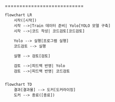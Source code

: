 ===========================
```mermaid
flowchart LR
    시작([시작])
    시작 -->|Train 데이터 준비| Yolo[YOLO 모델 구축]
    시작 -->|코드 작성| 코드검토[코드검토]

    Yolo --> 실행[프로그램 실행]
    코드검토 --> 실행

    실행 --> 검토[검토]

    검토 -->|피드백 반영| Yolo
    검토 -->|피드백 반영| 코드검토


```
```mermaid
flowchart TD
    결과[결과물] --> 도커[도커라이징]
    도커 --> 종료([종료])
```
